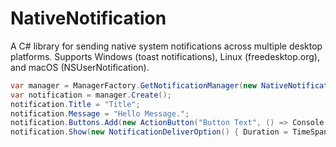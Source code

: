 # NativeNotification

A C# library for sending native system notifications across multiple desktop platforms. Supports Windows (toast notifications), Linux (freedesktop.org), and macOS (NSUserNotification).

```csharp
var manager = ManagerFactory.GetNotificationManager(new NativeNotificationOption() { AppName = "AppName" });
var notification = manager.Create();
notification.Title = "Title";
notification.Message = "Hello Message.";
notification.Buttons.Add(new ActionButton("Button Text", () => Console.WriteLine("button clicked.")));
notification.Show(new NotificationDeliverOption() { Duration = TimeSpan.FromSeconds(10) });
```